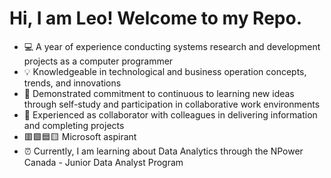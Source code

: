 # Hi, I am Leo! Welcome to my Repo.
- 💻 A year of experience conducting systems research and development projects as a computer programmer
- 💡 Knowledgeable in technological and business operation concepts, trends, and innovations
- 🎯 Demonstrated commitment to continuous to learning new ideas through self-study and participation in collaborative work environments
- 🤝 Experienced as collaborator with colleagues in delivering information and completing projects
- 🟥🟩🟦🟨 Microsoft aspirant
- ⏰ Currently, I am learning about Data Analytics through the NPower Canada -  Junior Data Analyst Program
